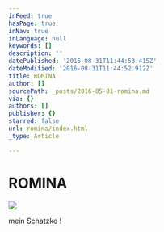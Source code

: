 ```yaml
---
inFeed: true
hasPage: true
inNav: true
inLanguage: null
keywords: []
description: ''
datePublished: '2016-08-31T11:44:53.415Z'
dateModified: '2016-08-31T11:44:52.912Z'
title: ROMINA
author: []
sourcePath: _posts/2016-05-01-romina.md
via: {}
authors: []
publisher: {}
starred: false
url: romina/index.html
_type: Article

---
```

# ROMINA
![](https://the-grid-user-content.s3-us-west-2.amazonaws.com/c709c753-f77a-4df1-ba76-6449f98e56e0.jpg)

mein Schatzke !